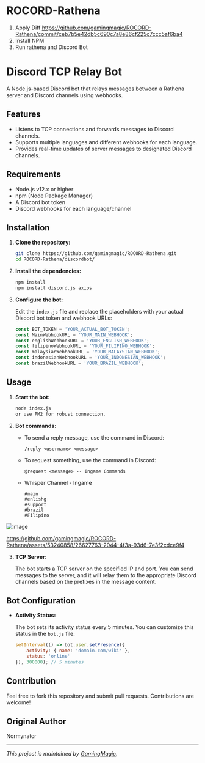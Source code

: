 # ROCORD-Rathena
1. Apply Diff https://github.com/gamingmagic/ROCORD-Rathena/commit/ceb7b5e42db5c690c7a8e86cf225c7ccc5af6ba4
2. Install NPM
3. Run rathena and Discord Bot

# Discord TCP Relay Bot

A Node.js-based Discord bot that relays messages between a Rathena server and Discord channels using webhooks.

## Features

- Listens to TCP connections and forwards messages to Discord channels.
- Supports multiple languages and different webhooks for each language.
- Provides real-time updates of server messages to designated Discord channels.

## Requirements

- Node.js v12.x or higher
- npm (Node Package Manager)
- A Discord bot token
- Discord webhooks for each language/channel

## Installation

1. **Clone the repository:**

    ```sh
    git clone https://github.com/gamingmagic/ROCORD-Rathena.git
    cd ROCORD-Rathena/discordbot/
    ```

2. **Install the dependencies:**

    ```sh
    npm install
	npm install discord.js axios
    ```

3. **Configure the bot:**

    Edit the `index.js` file and replace the placeholders with your actual Discord bot token and webhook URLs:

    ```javascript
    const BOT_TOKEN = 'YOUR_ACTUAL_BOT_TOKEN';
    const MainWebhookURL = 'YOUR_MAIN_WEBHOOK';
    const englishWebhookURL = 'YOUR_ENGLISH_WEBHOOK';
    const filipinoWebhookURL = 'YOUR_FILIPINO_WEBHOOK';
    const malaysianWebhookURL = 'YOUR_MALAYSIAN_WEBHOOK';
    const indonesianWebhookURL = 'YOUR_INDONESIAN_WEBHOOK';
    const brazilWebhookURL = 'YOUR_BRAZIL_WEBHOOK';
    ```

## Usage

1. **Start the bot:**

    ```sh
    node index.js
    or use PM2 for robust connection.
    ```

2. **Bot commands:**

    - To send a reply message, use the command in Discord:
      
      ```
      /reply <username> <message>
      ```

    - To request something, use the command in Discord:
      
      ```
      @request <message> -- Ingame Commands
      ```
	- Whisper Channel - Ingame
	  ```
	  #main
	  #enlishg
	  #support
	  #brazil
	  #Filipino
	  ```
![image](https://github.com/gamingmagic/ROCORD-Rathena/assets/53240858/777f298f-a17e-4ff8-a3ac-7995c4757577)


https://github.com/gamingmagic/ROCORD-Rathena/assets/53240858/26627763-2044-4f3a-93d6-7e3f2cdce9f4


3. **TCP Server:**

    The bot starts a TCP server on the specified IP and port. You can send messages to the server, and it will relay them to the appropriate Discord channels based on the prefixes in the message content.

## Bot Configuration

- **Activity Status:**

    The bot sets its activity status every 5 minutes. You can customize this status in the `bot.js` file:

    ```javascript
    setInterval(() => bot.user.setPresence({
        activity: { name: 'domain.com/wiki' },
        status: 'online'
    }), 300000); // 5 minutes
    ```

## Contribution

Feel free to fork this repository and submit pull requests. Contributions are welcome!

## Original Author

Normynator

---

*This project is maintained by [GamingMagic](https://github.com/gamingmagic).*
